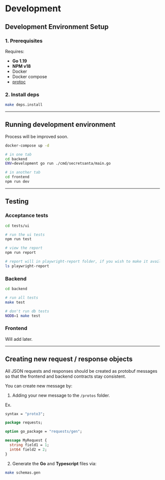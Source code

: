 # Development

## Development Environment Setup

### 1. Prerequisites

Requires:

- **Go 1.19**
- **NPM v18**
- Docker
- Docker compose
- [protoc](https://grpc.io/docs/protoc-installation/)

### 2. Install deps

```bash
make deps.install
```

---

## Running development environment

Process will be improved soon.

```bash
docker-compose up -d

# in one tab
cd backend
ENV=development go run ./cmd/secretsanta/main.go

# in another tab
cd frontend
npm run dev
```

---

## Testing

### Acceptance tests

```bash
cd tests/ui

# run the ui tests
npm run test

# view the report
npm run report

# report will in playwright-report folder, if you wish to make it available elsewhere
ls playwright-report
```

### Backend

```bash
cd backend

# run all tests
make test

# don't run db tests
NODB=1 make test
```

### Frontend

Will add later.

---

## Creating new request / response objects

All JSON requests and responses should be created as protobuf messages so that the frontend and backend contracts stay
consistent.

You can create new message by:

1. Adding your new message to the `/protos` folder.

Ex.

```protobuf
syntax = "proto3";

package requests;

option go_package = "requests/gen";

message MyRequest {
  string field1 = 1;
  int64 field2 = 2;
}
```

2. Generate the **Go** and **Typescript** files via:

```bash
make schemas.gen
```
